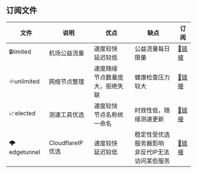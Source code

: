 ## 订阅文件

| 文件        | 说明             | 优点                                 | 缺点                                                 | 订阅                                                         |
| ----------- | ---------------- | ------------------------------------ | ---------------------------------------------------- | ------------------------------------------------------------ |
| 🔒limited    | 机场公益流量     | 速度较快<br />延迟较低               | 公益流量每日限量                                     | [🔗链接](https://mirror.ghproxy.com/https://raw.githubusercontent.com/dongchengjie/airport/main/subs/merged/limited.yaml) |
| ♾️unlimited  | 网络节点整理     | 速度随缘<br />节点数量庞大，拒绝失联 | 健康检查压力较大                                     | [🔗链接](https://mirror.ghproxy.com/https://raw.githubusercontent.com/dongchengjie/airport/main/subs/merged/unlimited.yaml) |
| 📈elected    | 测速工具优选     | 速度较快<br />节点名称统一命名       | 时效性低，随缘测速更新                               | [🔗链接](https://mirror.ghproxy.com/https://raw.githubusercontent.com/dongchengjie/airport/main/subs/merged/elected.yaml) |
| 🌩edgetunnel | CloudflareIP优选 | 速度较快<br />延迟较低               | 稳定性受优选服务器影响<br />非反代IP无法访问某些服务 | [🔗链接](https://mirror.ghproxy.com/https://raw.githubusercontent.com/dongchengjie/airport/main/subs/merged/edgetunnel.yaml) |

